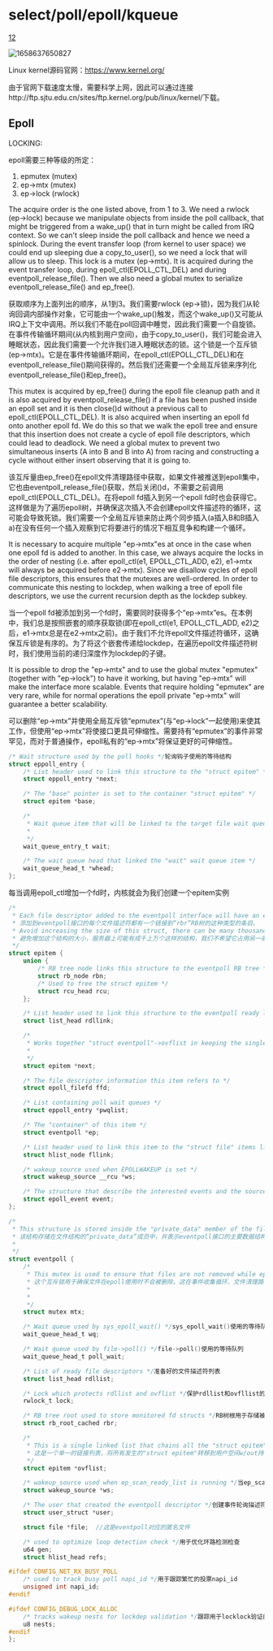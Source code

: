 # select/poll/epoll/kqueue

[12](ftp://192.168.31.180:2121/)

![1658637650827](C:\Users\xlp\AppData\Roaming\Typora\typora-user-images\1658637650827.png)



Linux kernel源码官网：https://www.kernel.org/

由于官网下载速度太慢，需要科学上网，因此可以通过连接http://ftp.sjtu.edu.cn/sites/ftp.kernel.org/pub/linux/kernel/下载。









## Epoll

LOCKING:

epoll需要三种等级的所定：

1. epmutex (mutex)
2. ep->mtx (mutex)
3. ep->lock (rwlock)

The acquire order is the one listed above, from 1 to 3. We need a rwlock (ep->lock) because we manipulate objects from inside the poll callback, that might be triggered from a wake_up() that in turn might be called from IRQ context. So we can't sleep inside the poll callback and hence we need a spinlock. During the event transfer loop (from kernel to user space) we could end up sleeping due a copy_to_user(), so we need a lock that will allow us to sleep. This lock is a mutex (ep->mtx). It is acquired during the event transfer loop, during epoll_ctl(EPOLL_CTL_DEL) and during eventpoll_release_file(). Then we also need a global mutex to serialize eventpoll_release_file() and ep_free().

获取顺序为上面列出的顺序，从1到3。我们需要rwlock (ep-&gt;锁)，因为我们从轮询回调内部操作对象，它可能由一个wake_up()触发，而这个wake_up()又可能从IRQ上下文中调用。所以我们不能在poll回调中睡觉，因此我们需要一个自旋锁。在事件传输循环期间(从内核到用户空间)，由于copy_to_user()，我们可能会进入睡眠状态，因此我们需要一个允许我们进入睡眠状态的锁。这个锁是一个互斥锁(ep-&gt;mtx)。它是在事件传输循环期间，在epoll_ctl(EPOLL_CTL_DEL)和在eventpoll_release_file()期间获得的。然后我们还需要一个全局互斥锁来序列化eventpoll_release_file()和ep_free()。

This mutex is acquired by ep_free() during the epoll file cleanup path and it is also acquired by eventpoll_release_file() if a file has been pushed inside an epoll set and it is then close()d without a previous call to epoll_ctl(EPOLL_CTL_DEL). It is also acquired when inserting an epoll fd onto another epoll fd. We do this so that we walk the epoll tree and ensure that this insertion does not create a cycle of epoll file descriptors, which could lead to deadlock. We need a global mutex to prevent two simultaneous inserts (A into B and B into A) from racing and constructing a cycle without either insert observing that it is going to.

该互斥量由ep_free()在epoll文件清理路径中获取，如果文件被推送到epoll集中，它也由eventpoll_release_file()获取，然后关闭()d，不需要之前调用epoll_ctl(EPOLL_CTL_DEL)。在将epoll fd插入到另一个epoll fd时也会获得它。这样做是为了遍历epoll树，并确保这次插入不会创建epoll文件描述符的循环，这可能会导致死锁。我们需要一个全局互斥锁来防止两个同步插入(a插入B和B插入a)在没有任何一个插入观察到它将要进行的情况下相互竞争和构建一个循环。

It is necessary to acquire multiple "ep->mtx"es at once in the case when one epoll fd is added to another. In this case, we always acquire the locks in the order of nesting (i.e. after epoll_ctl(e1, EPOLL_CTL_ADD, e2), e1->mtx will always be acquired before e2->mtx). Since we disallow cycles of epoll file descriptors, this ensures that the mutexes are well-ordered. In order to communicate this nesting to lockdep, when walking a tree of epoll file descriptors, we use the current recursion depth as the lockdep subkey.

当一个epoll fd被添加到另一个fd时，需要同时获得多个“ep-&gt;mtx”es。在本例中，我们总是按照嵌套的顺序获取锁(即在epoll_ctl(e1, EPOLL_CTL_ADD, e2)之后，e1-&gt;mtx总是在e2-&gt;mtx之前)。由于我们不允许epoll文件描述符循环，这确保互斥锁是有序的。为了将这个嵌套传递给lockdep，在遍历epoll文件描述符树时，我们使用当前的递归深度作为lockdep的子键。

It is possible to drop the "ep->mtx" and to use the global mutex "epmutex" (together with "ep->lock") to have it working, but having "ep->mtx" will make the interface more scalable. Events that require holding "epmutex" are very rare, while for normal operations the epoll private "ep->mtx" will guarantee a better scalability.

可以删除“ep->mtx”并使用全局互斥锁“epmutex”(与“ep-&gt;lock”一起使用)来使其工作，但使用“ep-&gt;mtx”将使接口更具可伸缩性。需要持有“epmutex”的事件非常罕见，而对于普通操作，epoll私有的“ep-&gt;mtx”将保证更好的可伸缩性。











```c
/* Wait structure used by the poll hooks */轮询钩子使用的等待结构
struct eppoll_entry {
	/* List header used to link this structure to the "struct epitem" */用于将该结构链接到“struct epitem”的列表头
	struct eppoll_entry *next;

	/* The "base" pointer is set to the container "struct epitem" */
	struct epitem *base;

	/*
	 * Wait queue item that will be linked to the target file wait queue head.
	 * 
	 */
	wait_queue_entry_t wait;

	/* The wait queue head that linked the "wait" wait queue item */
	wait_queue_head_t *whead;
};
```



每当调用epoll_ctl增加一个fd时，内核就会为我们创建一个epitem实例



```c
/*
 * Each file descriptor added to the eventpoll interface will have an entry of this type linked to the "rbr" RB tree.
 * 添加到eventpoll接口的每个文件描述符都有一个链接到“rbr”RB树的这种类型的条目。
 * Avoid increasing the size of this struct, there can be many thousands of these on a server and we do not want this to take another cache line.
 * 避免增加这个结构的大小，服务器上可能有成千上万个这样的结构，我们不希望它占用另一条缓存线。
 */
struct epitem {
	union {
		/* RB tree node links this structure to the eventpoll RB tree */
		struct rb_node rbn;
		/* Used to free the struct epitem */
		struct rcu_head rcu;
	};

	/* List header used to link this structure to the eventpoll ready list */
	struct list_head rdllink;

	/*
	 * Works together "struct eventpoll"->ovflist in keeping the single linked chain of items.
	 * 
	 */
	struct epitem *next;

	/* The file descriptor information this item refers to */
	struct epoll_filefd ffd;

	/* List containing poll wait queues */
	struct eppoll_entry *pwqlist;

	/* The "container" of this item */
	struct eventpoll *ep;

	/* List header used to link this item to the "struct file" items list */
	struct hlist_node fllink;

	/* wakeup_source used when EPOLLWAKEUP is set */
	struct wakeup_source __rcu *ws;

	/* The structure that describe the interested events and the source fd */
	struct epoll_event event;
};
```





```c
/*
 * This structure is stored inside the "private_data" member of the file structure and represents the main data structure for the eventpoll interface.
 * 该结构存储在文件结构的“private_data”成员中，并表示eventpoll接口的主要数据结构。
 * 
 */
struct eventpoll {
	/*
	 * This mutex is used to ensure that files are not removed while epoll is using them. This is held during the event collection loop, the file cleanup path, the epoll file exit code and the ctl operations.
	 * 这个互斥锁用于确保文件在epoll使用时不会被删除。这在事件收集循环、文件清理路径、epoll文件退出代码和ctl操作期间保持。
	 * 
	 * 
	 */
	struct mutex mtx;

	/* Wait queue used by sys_epoll_wait() */sys_epoll_wait()使用的等待队列
	wait_queue_head_t wq;

	/* Wait queue used by file->poll() */file->poll()使用的等待队列
	wait_queue_head_t poll_wait;

	/* List of ready file descriptors */准备好的文件描述符列表
	struct list_head rdllist;

	/* Lock which protects rdllist and ovflist */保护rdllist和ovfllist的锁
	rwlock_t lock;

	/* RB tree root used to store monitored fd structs */RB树根用于存储被监控的fd结构
	struct rb_root_cached rbr;

	/*
	 * This is a single linked list that chains all the "struct epitem" that happened while transferring ready events to userspace w/out holding ->lock.
	 * 这是一个单一的链接列表，将所有发生的"struct epitem"转移到用户空间w/out持有->lock。
	 */
	struct epitem *ovflist;

	/* wakeup_source used when ep_scan_ready_list is running */当ep_scan_ready_list运行时使用的wakeup_source
	struct wakeup_source *ws;

	/* The user that created the eventpoll descriptor */创建事件轮询描述符的用户
	struct user_struct *user;

	struct file *file;  //这是eventpoll对应的匿名文件

	/* used to optimize loop detection check */用于优化环路检测检查
	u64 gen;
	struct hlist_head refs;

#ifdef CONFIG_NET_RX_BUSY_POLL
	/* used to track busy poll napi_id */用于跟踪繁忙的投票napi_id
	unsigned int napi_id;
#endif

#ifdef CONFIG_DEBUG_LOCK_ALLOC
	/* tracks wakeup nests for lockdep validation */跟踪用于locklock验证的唤醒巢
	u8 nests;
#endif
};
```

